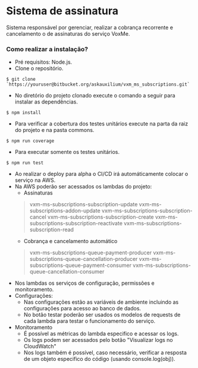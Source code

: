 # Sistema de assinatura #

Sistema responsável por gerenciar, realizar a cobrança recorrente e cancelamento o de assinaturas do serviço VoxMe.

### Como realizar a instalação? ###

* Pré requisitos: Node.js.
* Clone o repositório.

```shell
$ git clone `https://youruser@bitbucket.org/askauxilium/vxm_ms_subscriptions.git`
```

* No diretório do projeto clonado execute o comando a seguir para instalar as dependências.

```shell
$ npm install
```

* Para verificar a cobertura dos testes unitários execute na parta da raiz do projeto e na pasta commons.
```shell
$ npm run coverage
```

* Para executar somente os testes unitários.
```shell
$ npm run test 
```

* Ao realizar o deploy para alpha o CI/CD irá automáticamente colocar o serviço na AWS.
* Na AWS poderão ser acessados os lambdas do projeto:
  * Assinaturas
  > vxm-ms-subscriptions-subscription-update
  > vxm-ms-subscriptions-addon-update
  > vxm-ms-subscriptions-subscription-cancel
  > vxm-ms-subscriptions-subscription-create
  > vxm-ms-subscriptions-subscription-reactivate
  > vxm-ms-subscriptions-subscription-read
  * Cobrança e cancelamento automático
  > vxm-ms-subscriptions-queue-payment-producer
  > vxm-ms-subscriptions-queue-cancellation-producer
  > vxm-ms-subscriptions-queue-payment-consumer
  > vxm-ms-subscriptions-queue-cancellation-consumer
* Nos lambdas os serviços de configuração, permissões e monitoramento.
* Configurações:
  * Nas configurações estão as variáveis de ambiente incluindo as configurações para acesso ao banco de dados.
  * No botão testar poderão ser usados os modelos de requests de cada lambda para testar o funcionamento do serviço.
* Monitoramento
  * É possível as métricas do lambda especifico e acessar os logs.
  * Os logs podem ser acessados pelo botão "Visualizar logs no CloudWatch"
  * Nos logs também é possível, caso necessário, verificar a resposta de um objeto especifico do código (usando console.log(obj)).
